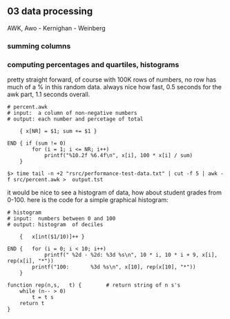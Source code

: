 ## 03 data processing
AWK, Awo - Kernighan - Weinberg

### summing columns
<some stuff>

### computing percentages and quartiles, histograms
pretty straight forward, of course with 100K rows of numbers, no row has much of a % in this random data. always nice how fast, 0.5 seconds for the awk part, 1.1 seconds overall. 

```
# percent.awk
# input:  a column of non-negative numbers
# output: each number and percetage of total

	{ x[NR] = $1; sum += $1 }

END	{ if (sum != 0)
		for (i = 1; i <= NR; i++)
			printf("%10.2f %6.4f\n", x[i], 100 * x[i] / sum)
	}
```

	$> time tail -n +2 "rsrc/performance-test-data.txt" | cut -f 5 | awk -f src/percent.awk >  output.tst

it would be nice to see a histogram of data, how about student grades from 0-100. here is the code for a simple graphical histogram:

```
# histogram
# input:  numbers between 0 and 100
# output: histogram  of deciles

    {   x[int($1/10)]++ }

END {   for (i = 0; i < 10; i++)
            printf(" %2d - %2d: %3d %s\n", 10 * i, 10 * i + 9, x[i], rep(x[i], "*"))
        printf("100:       %3d %s\n", x[10], rep(x[10], "*"))
    }

function rep(n,s,   t) {        # return string of n s's
    while (n-- > 0)
        t = t s
    return t
}
```